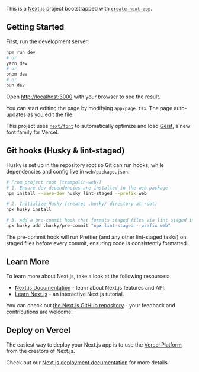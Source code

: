 This is a [Next.js](https://nextjs.org) project bootstrapped with [`create-next-app`](https://nextjs.org/docs/app/api-reference/cli/create-next-app).

## Getting Started

First, run the development server:

```bash
npm run dev
# or
yarn dev
# or
pnpm dev
# or
bun dev
```

Open [http://localhost:3000](http://localhost:3000) with your browser to see the result.

You can start editing the page by modifying `app/page.tsx`. The page auto-updates as you edit the file.

This project uses [`next/font`](https://nextjs.org/docs/app/building-your-application/optimizing/fonts) to automatically optimize and load [Geist](https://vercel.com/font), a new font family for Vercel.

## Git hooks (Husky & lint-staged)

Husky is set up in the repository root so Git can run hooks, while dependencies and config live in `web/package.json`.

```bash
# From project root (trampolin-web/)
# 1. Ensure dev dependencies are installed in the web package
npm install --save-dev husky lint-staged --prefix web

# 2. Initialize Husky (creates .husky/ directory at root)
npx husky install

# 3. Add a pre-commit hook that formats staged files via lint-staged in web/
npx husky add .husky/pre-commit "npx lint-staged --prefix web"
```

The pre-commit hook will run Prettier (and any other lint-staged tasks) on staged files before every commit, ensuring code is consistently formatted.

## Learn More

To learn more about Next.js, take a look at the following resources:

- [Next.js Documentation](https://nextjs.org/docs) - learn about Next.js features and API.
- [Learn Next.js](https://nextjs.org/learn) - an interactive Next.js tutorial.

You can check out [the Next.js GitHub repository](https://github.com/vercel/next.js) - your feedback and contributions are welcome!

## Deploy on Vercel

The easiest way to deploy your Next.js app is to use the [Vercel Platform](https://vercel.com/new?utm_medium=default-template&filter=next.js&utm_source=create-next-app&utm_campaign=create-next-app-readme) from the creators of Next.js.

Check out our [Next.js deployment documentation](https://nextjs.org/docs/app/building-your-application/deploying) for more details.
